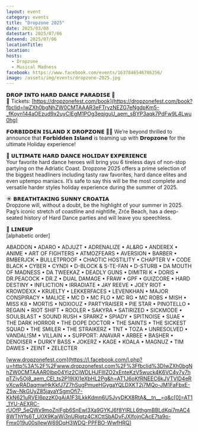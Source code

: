 ```yaml
---
layout: event
category: events
title: "Dropzone 2025"
date: 2025/03/08
datestart: 2025/07/06
dateend: 2025/07/06
locationTitle:
location:
hosts:
  - Dropzone
  - Musical Madness
facebook: https://www.facebook.com/events/1637846546786256/
image: /assets/img/events/dropzone-2025.jpg
---
```


𝗗𝗥𝗢𝗣 𝗜𝗡𝗧𝗢 𝗛𝗔𝗥𝗗 𝗗𝗔𝗡𝗖𝗘 𝗣𝗔𝗥𝗔𝗗𝗜𝗦𝗘 🎉  
🎫 Tickets: [https://dropzonefest.com/book](https://dropzonefest.com/book?fbclid=IwZXh0bgNhZW0CMTAAAR3eFTryzNEZG7eNgdpKm5-_fKoyn144aOEzud9x2uyCIEgM1POg3eqjguU_aem_sBYP3aqk7PdFw9L4Lwu0hg)

𝗙𝗢𝗥𝗕𝗜𝗗𝗗𝗘𝗡 𝗜𝗦𝗟𝗔𝗡𝗗 𝗫 𝗗𝗥𝗢𝗣𝗭𝗢𝗡𝗘 🌴🔥 We’re beyond thrilled to announce that 𝗙𝗼𝗿𝗯𝗶𝗱𝗱𝗲𝗻 𝗜𝘀𝗹𝗮𝗻𝗱 is teaming up with 𝗗𝗿𝗼𝗽𝘇𝗼𝗻𝗲 for the ultimate Holiday experience!

🌴 𝗨𝗟𝗧𝗜𝗠𝗔𝗧𝗘 𝗛𝗔𝗥𝗗 𝗗𝗔𝗡𝗖𝗘 𝗛𝗢𝗟𝗜𝗗𝗔𝗬 𝗘𝗫𝗣𝗘𝗥𝗜𝗘𝗡𝗖𝗘  
Your favorite hard dance heroes will bring you 6 tireless days of non-stop partying on the Adriatic Coast. Dropzone 2025 offers a prime selection of the biggest headliners including tasty raw favorites, hard dance elites and even uptempo maniacs. It’s safe to say this will be the most complete and versatile harder styles holiday experience during the summer of 2025.

☀️ 𝗕𝗥𝗘𝗔𝗧𝗛𝗧𝗔𝗞𝗜𝗡𝗚 𝗦𝗨𝗡𝗡𝗬 𝗖𝗥𝗢𝗔𝗧𝗜𝗔  
Dropzone will, without a doubt, be the highlight of your summer in 2025. Pag’s iconic stretch of coastline and nightlife, Zrće Beach, has a deep-seated history of Hard Dance parties and will leave you speechless.

🌊 𝗟𝗜𝗡𝗘𝗨𝗣  
\[alphabetic order\]

ABADDON • ADARO • ADJUZT • ADRENALIZE • AL&RG • ANDEREX • ANIME • ART OF FIGHTERS • ATMOZFEARS • AVERSION • BARBER • BMBERJCK • BULLETPROOF • CHAOTIC HOSTILITY • CHAPTER V • CODE BLACK • CYBER • CYNDI • D-BLOCK & S-TE-FAN • D-STURB • DA MOUTH OF MADNESS • DA TWEEKAZ • DEADLY GUNS • DIMITRI K • DORIS • DR.PEACOCK • DR.Z • DUAL DAMAGE • FRAW • GPF • GUIZCORE • HARD DESTINY • INFLICTION • IRRADIATE • JAY REEVE • JOEY RIOT • KROWDEXX • KRUELTY • LEKKERFACES • LEVENKHAN • MAJOR CONSPIRACY • MALICE • MC D • MC FLO • MC RG • MC ROBS • MISH • MISS K8 • MORTIS • NOXIOUZ • PARTYRAISER • PIE STAR • PINOTELLO • REGAIN • RIOT SHIFT • ROOLER • SAKYRA • SATIRIZED • SICKMODE • SOULBLAST • SOUND RUSH • SPARKZ • SPIADY • SPITNOISE • SUAE • THE DARK HORROR • THE DOPE DOCTOR • THE SAINTS • THE SICKEST SQUAD • THE SMILER • THE STRAIKERZ • TNT • TOZA • UNRESOLVED • VANDAL!SM • VILLAIN • • SUPPORT: ANAVAR • ARBEE • BASHER • DENOISER • DURKY BASS • JOKERZ • KAGE • KOALA • MAGNUZ • TIM DAWES • ZEINT • ZELECTER

[www.dropzonefest.com](https://l.facebook.com/l.php?u=http%3A%2F%2Fwww.dropzonefest.com%2F%3Ffbclid%3DIwZXh0bgNhZW0CMTAAAR0Ibp04Yiz2CiWDLHJFIlIZO2xEnteKzV5wuck4K6VC4y7y7hpTZjy5Oj8_aem_CEl_ts2P19IXl1eXbHL2Pg&h=AT1J6oKfRNEEC6kJVTVlD4eRvXcwRADaqmwHkKkfJ7Z7hSugPmueHGygaYQLDXKT2j7MQo-JM1FaFbxE-Z5w-NkGUyZ85jayaYSgmOfi7-KkN621uRVEI6pzzK0gAiA1F3lLkkKdmn6U5JvyDKX8RtA&__tn__=q&c[0]=AT1_1YU-AEXRC-rUOfP_5eQWx9moZnlFgb6SnEwI3Xa9GYKJ6f8YIRLL6thgmBBLdKqi7mAC48WThYfs6T_U0X9KaiWj3nURjqtz4CXCttSbADvFJXIfojnCAcE7ta9o-Fmx019u00sIlewW69DqH3WDQ-PPFBO-WwfHRQ)
